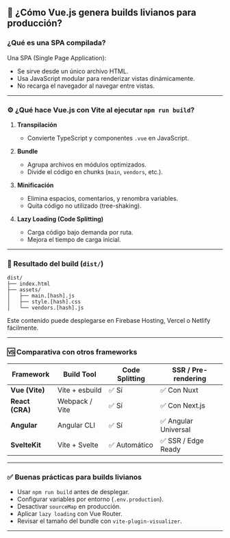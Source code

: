 ## 🧠 ¿Cómo Vue.js genera builds livianos para producción?

### ¿Qué es una SPA compilada?

Una SPA (Single Page Application):
- Se sirve desde un único archivo HTML.
- Usa JavaScript modular para renderizar vistas dinámicamente.
- No recarga el navegador al navegar entre vistas.

---

### ⚙️ ¿Qué hace Vue.js con Vite al ejecutar `npm run build`?

1. **Transpilación**
   - Convierte TypeScript y componentes `.vue` en JavaScript.

2. **Bundle**
   - Agrupa archivos en módulos optimizados.
   - Divide el código en chunks (`main`, `vendors`, etc.).

3. **Minificación**
   - Elimina espacios, comentarios, y renombra variables.
   - Quita código no utilizado (tree-shaking).

4. **Lazy Loading (Code Splitting)**
   - Carga código bajo demanda por ruta.
   - Mejora el tiempo de carga inicial.

---

### 📁 Resultado del build (`dist/`)

```
dist/
├── index.html
├── assets/
│   ├── main.[hash].js
│   ├── style.[hash].css
│   └── vendors.[hash].js
```

Este contenido puede desplegarse en Firebase Hosting, Vercel o Netlify fácilmente.

---

### 🆚 Comparativa con otros frameworks

| Framework        | Build Tool         | Code Splitting | SSR / Pre-rendering |
|------------------|--------------------|----------------|---------------------|
| **Vue (Vite)**   | Vite + esbuild     | ✅ Sí          | ✅ Con Nuxt          |
| **React (CRA)**  | Webpack / Vite     | ✅ Sí          | ✅ Con Next.js       |
| **Angular**      | Angular CLI        | ✅ Sí          | ✅ Angular Universal |
| **SvelteKit**    | Vite + Svelte      | ✅ Automático  | ✅ SSR / Edge Ready  |

---

### ✅ Buenas prácticas para builds livianos

- Usar `npm run build` antes de desplegar.
- Configurar variables por entorno (`.env.production`).
- Desactivar `sourceMap` en producción.
- Aplicar `lazy loading` con Vue Router.
- Revisar el tamaño del bundle con `vite-plugin-visualizer`.

---
